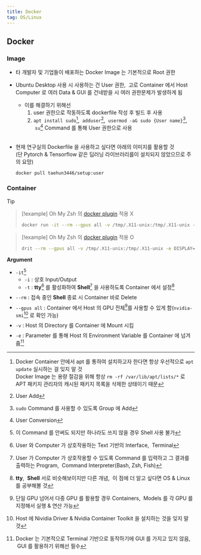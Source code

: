 ```yaml
---
title: Docker
tag: OS/Linux
---
```


## Docker

### Image

- 타 개발자 및 기업들이 배포하는 Docker Image 는 기본적으로 Root 권한
- Ubuntu Desktop 사용 시 사용하는 건 User 권한, &nbsp;고로 Container 에서 Host Computer 로 여러 Data & GUI 를 건네받을 시 여러 권한문제가 발생하게 됨

  - 이를 해결하기 위해선
    1. user 권한으로 작동하도록 dockerfile 작성 후 빌드 후 사용
    2. `apt install sudo`[^1], &nbsp;`adduser`[^2], &nbsp;`usermod -aG sudo {User name}`[^3], &nbsp;`su`[^4] Command 를 통해 User 권한으로 사용 <br><br>

- 현재 연구실의 Dockerfile 을 사용하고 싶다면 아래의 이미지를 활용할 것<br>(단 Pytorch & Tensorflow 같은 딥러닝 라이브러리를이 설치되지 않았으므로 주의 요망)
  ```zsh
  docker pull taehun3446/setup:user
  ```

### Container

> [!Tip]
>
> > [!example] Oh My Zsh 의 <a href="https://github.com/ohmyzsh/ohmyzsh/blob/master/plugins/docker/README.md">docker plugin</a> 적용 X
> >
> > ```zsh
> > docker run -it --rm --gpus all -v /tmp/.X11-unix:/tmp/.X11-unix -e DISPLAY=unix$DISPLAY {docker image}
> > ```
>
> > [!example] Oh My Zsh 의 <a href="https://github.com/ohmyzsh/ohmyzsh/blob/master/plugins/docker/README.md">docker plugin</a> 적용 O
> >
> > ```zsh
> > drit --rm --gpus all -v /tmp/.X11-unix:/tmp/.X11-unix -e DISPLAY=unix$DISPLAY {docker image}
> > ```
>
> **Argument**
>
> - `-it`[^5]
>   - `-i` : 상호 Input/Output
>   - `-t` : **tty**[^6] 를 활성화하여 **Shell**[^7] 을 사용하도록 Container 에서 설정[^8] <p style='margin-top: 0.5em; margin-bottom: 0.5em'></p>
> - `--rm` : 접속 중인 **Shell** 종료 시 Container 바로 Delete <p style='margin-top: 0.5em; margin-bottom: 0.5em'></p>
> - `--gpus all` : Container 에서 Host 의 GPU 전체[^9]를 사용할 수 있게 함<sup><a href="https://docs.nvidia.com/datacenter/cloud-native/container-toolkit/latest/index.html"></a></sup>(`nvidia-smi`[^10] 로 확인 가능) <p style='margin-top: 0.5em; margin-bottom: 0.5em'></p>
> - `-v` : Host 의 Directory 를 Container 에 Mount 시킴 <p style='margin-top: 0.5em; margin-bottom: 0.5em'></p>
> - `-e` : Parameter 를 통해 Host 의 Environment Variable 를 Container 에 넘겨줌[^11]

[^1]: Docker Container 안에서 apt 를 통하여 설치하고자 한다면 항상 우선적으로 `apt update` 실시하는 걸 잊지 말 것<br>Docker Image 는 용량 절감을 위해 항상 `rm -rf /var/lib/apt/lists/*` 로 APT 패키지 관리자의 캐시된 패키지 목록을 삭제한 상태이기 때문

[^2]: User Add

[^3]: `sudo` Command 를 사용할 수 있도록 Group 에 Add

[^4]: User Conversion

[^5]: 이 Command 를 안써도 되지만 하나라도 쓰지 않을 경우 Shell 사용 불가

[^6]: User 와 Computer 가 상호작용하는 Text 기반의 Interface, &nbsp;Terminal

[^7]: User 가 Computer 가 상호작용할 수 있도록 Command 를 입력하고 그 결과를 출력하는 Program, &nbsp;Command Interpreter(Bash, Zsh, Fish)

[^8]: **tty**, &nbsp;**Shell** 서로 비슷해보이지만 다른 개념, &nbsp;이 점에 더 알고 싶다면 OS & Linux 를 공부해볼 것

[^9]: 단일 GPU 넘어서 다중 GPU 를 활용할 경우 Containers, &nbsp;Models 를 각 GPU 를 지정해서 실행 & 연산 가능

[^10]: Host 에 Nividia Driver & Nvidia Container Toolkit 을 설치하는 것을 잊지 말 것

[^11]: Docker 는 기본적으로 Terminal 기반으로 동작하기에 GUI 를 가지고 있지 않음, &nbsp;GUI 를 활용하기 위해선 필수
